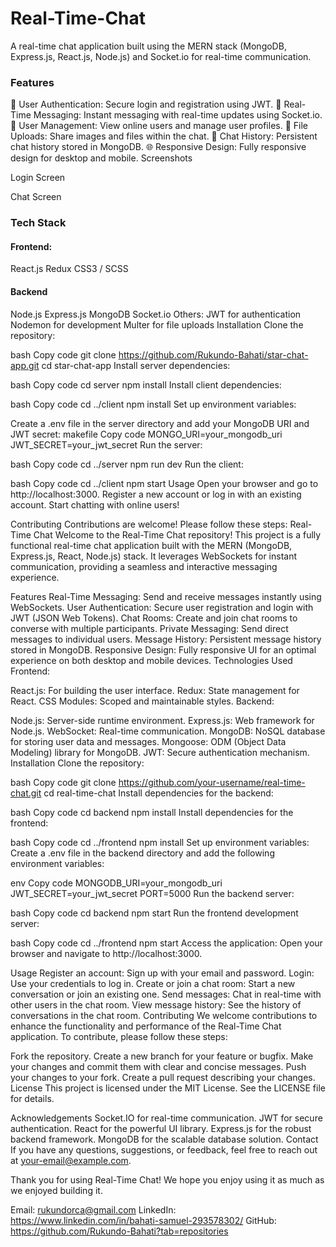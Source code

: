 # Real-Time-Chat
A real-time chat application built using the MERN stack (MongoDB, Express.js, React.js, Node.js) and Socket.io for real-time communication.

<h3>Features</h3>
🔐 User Authentication: Secure login and registration using JWT.
💬 Real-Time Messaging: Instant messaging with real-time updates using Socket.io.
👥 User Management: View online users and manage user profiles.
📂 File Uploads: Share images and files within the chat.
📜 Chat History: Persistent chat history stored in MongoDB.
🌐 Responsive Design: Fully responsive design for desktop and mobile.
Screenshots

Login Screen

Chat Screen

<h3>Tech Stack</h3>
<h4>Frontend:</h4>
React.js
Redux
CSS3 / SCSS
<h4>Backend</h4>
Node.js
Express.js
MongoDB
Socket.io
Others:
JWT for authentication
Nodemon for development
Multer for file uploads
Installation
Clone the repository:

bash
Copy code
git clone https://github.com/Rukundo-Bahati/star-chat-app.git
cd star-chat-app
Install server dependencies:

bash
Copy code
cd server
npm install
Install client dependencies:

bash
Copy code
cd ../client
npm install
Set up environment variables:

Create a .env file in the server directory and add your MongoDB URI and JWT secret:
makefile
Copy code
MONGO_URI=your_mongodb_uri
JWT_SECRET=your_jwt_secret
Run the server:

bash
Copy code
cd ../server
npm run dev
Run the client:

bash
Copy code
cd ../client
npm start
Usage
Open your browser and go to http://localhost:3000.
Register a new account or log in with an existing account.
Start chatting with online users!

Contributing
Contributions are welcome! Please follow these steps:
Real-Time Chat
Welcome to the Real-Time Chat repository! This project is a fully functional real-time chat application built with the MERN (MongoDB, Express.js, React, Node.js) stack. It leverages WebSockets for instant communication, providing a seamless and interactive messaging experience.

Features
Real-Time Messaging: Send and receive messages instantly using WebSockets.
User Authentication: Secure user registration and login with JWT (JSON Web Tokens).
Chat Rooms: Create and join chat rooms to converse with multiple participants.
Private Messaging: Send direct messages to individual users.
Message History: Persistent message history stored in MongoDB.
Responsive Design: Fully responsive UI for an optimal experience on both desktop and mobile devices.
Technologies Used
Frontend:

React.js: For building the user interface.
Redux: State management for React.
CSS Modules: Scoped and maintainable styles.
Backend:

Node.js: Server-side runtime environment.
Express.js: Web framework for Node.js.
WebSocket: Real-time communication.
MongoDB: NoSQL database for storing user data and messages.
Mongoose: ODM (Object Data Modeling) library for MongoDB.
JWT: Secure authentication mechanism.
Installation
Clone the repository:

bash
Copy code
git clone https://github.com/your-username/real-time-chat.git
cd real-time-chat
Install dependencies for the backend:

bash
Copy code
cd backend
npm install
Install dependencies for the frontend:

bash
Copy code
cd ../frontend
npm install
Set up environment variables:
Create a .env file in the backend directory and add the following environment variables:

env
Copy code
MONGODB_URI=your_mongodb_uri
JWT_SECRET=your_jwt_secret
PORT=5000
Run the backend server:

bash
Copy code
cd backend
npm start
Run the frontend development server:

bash
Copy code
cd ../frontend
npm start
Access the application:
Open your browser and navigate to http://localhost:3000.

Usage
Register an account: Sign up with your email and password.
Login: Use your credentials to log in.
Create or join a chat room: Start a new conversation or join an existing one.
Send messages: Chat in real-time with other users in the chat room.
View message history: See the history of conversations in the chat room.
Contributing
We welcome contributions to enhance the functionality and performance of the Real-Time Chat application. To contribute, please follow these steps:

Fork the repository.
Create a new branch for your feature or bugfix.
Make your changes and commit them with clear and concise messages.
Push your changes to your fork.
Create a pull request describing your changes.
License
This project is licensed under the MIT License. See the LICENSE file for details.

Acknowledgements
Socket.IO for real-time communication.
JWT for secure authentication.
React for the powerful UI library.
Express.js for the robust backend framework.
MongoDB for the scalable database solution.
Contact
If you have any questions, suggestions, or feedback, feel free to reach out at your-email@example.com.

Thank you for using Real-Time Chat! We hope you enjoy using it as much as we enjoyed building it.

Email: rukundorca@gmail.com
LinkedIn: https://www.linkedin.com/in/bahati-samuel-293578302/
GitHub: https://github.com/Rukundo-Bahati?tab=repositories
